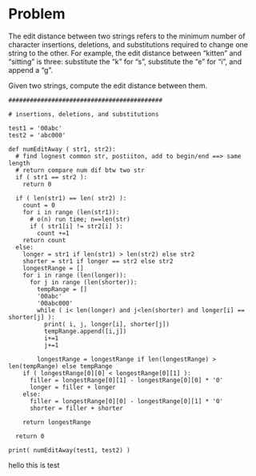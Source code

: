 # Problem

The edit distance between two strings refers to the minimum number of character insertions, deletions, and substitutions required to change one string to the other. For example, the edit distance between “kitten” and “sitting” is three: substitute the “k” for “s”, substitute the “e” for “i”, and append a “g”.

Given two strings, compute the edit distance between them.

```
###########################################

# insertions, deletions, and substitutions 

test1 = '00abc'
test2 = 'abc000'

def numEditAway ( str1, str2):
  # find lognest common str, postiiton, add to begin/end ==> same length 
  # return compare num dif btw two str 
  if ( str1 == str2 ): 
    return 0 
  
  if ( len(str1) == len( str2) ): 
    count = 0 
    for i in range (len(str1)):
      # o(n) run time; n==len(str)
      if ( str1[i] != str2[i] ): 
        count +=1
    return count
  else: 
    longer = str1 if len(str1) > len(str2) else str2
    shorter = str1 if longer == str2 else str2
    longestRange = [] 
    for i in range (len(longer)):
      for j in range (len(shorter)):
        tempRange = [] 
        '00abc'
        '00abc000'
        while ( i< len(longer) and j<len(shorter) and longer[i] == shorter[j] ):
          print( i, j, longer[i], shorter[j])
          tempRange.append([i,j])
          i+=1 
          j+=1 

        longestRange = longestRange if len(longestRange) > len(tempRange) else tempRange
    if ( longestRange[0][0] < longestRange[0][1] ):
      filler = longestRange[0][1] - longestRange[0][0] * '0'
      longer = filler + longer
    else:
      filler = longestRange[0][0] - longestRange[0][1] * '0'
      shorter = filler + shorter

    return longestRange
        
  return 0

print( numEditAway(test1, test2) )
```

hello this is test
